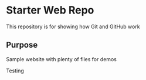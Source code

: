 # Starter Web Repo

This repository is for showing how Git and GitHub work

## Purpose

Sample website with plenty of files for demos

Testing